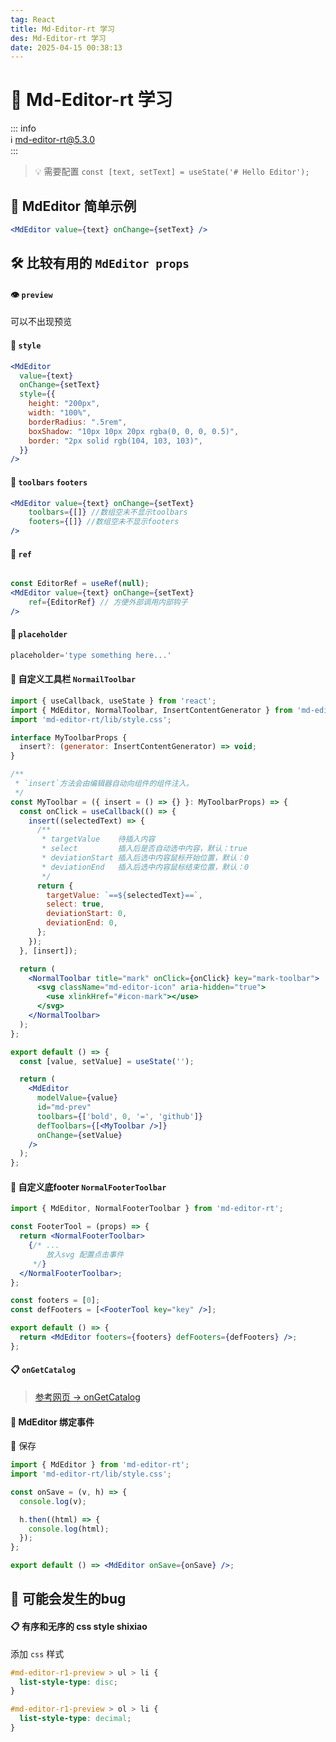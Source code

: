 ```yaml
---
tag: React
title: Md-Editor-rt 学习
des: Md-Editor-rt 学习
date: 2025-04-15 00:38:13
---
```



# 📝 Md-Editor-rt 学习

::: info  
ℹ️ [md-editor-rt@5.3.0](https://imzbf.github.io/md-editor-rt/zh-CN)  
:::

> 💡 需要配置 `const [text, setText] = useState('# Hello Editor');`

## 🔰 MdEditor 简单示例

```jsx
<MdEditor value={text} onChange={setText} />
```

## 🛠️ 比较有用的 `MdEditor props`

#### 👁️ `preview`

可以不出现预览

#### 🎨 `style`

```jsx
<MdEditor
  value={text}
  onChange={setText}
  style={{
    height: "200px",
    width: "100%",
    borderRadius: ".5rem",
    boxShadow: "10px 10px 20px rgba(0, 0, 0, 0.5)",
    border: "2px solid rgb(104, 103, 103)",
  }}
/>
```

#### 🧰 `toolbars` `footers`
```jsx
<MdEditor value={text} onChange={setText}
    toolbars={[]} //数组空未不显示toolbars
    footers={[]} //数组空未不显示footers
/>
```

#### 🔗 `ref` 
```jsx

const EditorRef = useRef(null);
<MdEditor value={text} onChange={setText}
    ref={EditorRef} // 方便外部调用内部钩子
/>
```


#### 💬 `placeholder`
```jsx
placeholder='type something here...'
```

#### 🔧 自定义工具栏 `NormailToolbar`
```jsx
import { useCallback, useState } from 'react';
import { MdEditor, NormalToolbar, InsertContentGenerator } from 'md-editor-rt';
import 'md-editor-rt/lib/style.css';

interface MyToolbarProps {
  insert?: (generator: InsertContentGenerator) => void;
}

/**
 * `insert`方法会由编辑器自动向组件的组件注入。
 */
const MyToolbar = ({ insert = () => {} }: MyToolbarProps) => {
  const onClick = useCallback(() => {
    insert((selectedText) => {
      /**
       * targetValue    待插入内容
       * select         插入后是否自动选中内容，默认：true
       * deviationStart 插入后选中内容鼠标开始位置，默认：0
       * deviationEnd   插入后选中内容鼠标结束位置，默认：0
       */
      return {
        targetValue: `==${selectedText}==`,
        select: true,
        deviationStart: 0,
        deviationEnd: 0,
      };
    });
  }, [insert]);

  return (
    <NormalToolbar title="mark" onClick={onClick} key="mark-toolbar">
      <svg className="md-editor-icon" aria-hidden="true">
        <use xlinkHref="#icon-mark"></use>
      </svg>
    </NormalToolbar>
  );
};

export default () => {
  const [value, setValue] = useState('');

  return (
    <MdEditor
      modelValue={value}
      id="md-prev"
      toolbars={['bold', 0, '=', 'github']}
      defToolbars={[<MyToolbar />]}
      onChange={setValue}
    />
  );
};
```

#### 👣 自定义底footer `NormalFooterToolbar`
```jsx
import { MdEditor, NormalFooterToolbar } from 'md-editor-rt';

const FooterTool = (props) => {
  return <NormalFooterToolbar>
    {/* ...
        放入svg 配置点击事件
     */}
  </NormalFooterToolbar>;
};

const footers = [0];
const defFooters = [<FooterTool key="key" />];

export default () => {
  return <MdEditor footers={footers} defFooters={defFooters} />;
};

```

#### 📋 `onGetCatalog` 

> [参考网页 -> onGetCatalog](https://imzbf.github.io/md-editor-rt/zh-CN/api#%F0%9F%97%92%20onGetCatalog) 

#### 📡 MdEditor 绑定事件
💾 保存

```jsx
import { MdEditor } from 'md-editor-rt';
import 'md-editor-rt/lib/style.css';

const onSave = (v, h) => {
  console.log(v);

  h.then((html) => {
    console.log(html);
  });
};

export default () => <MdEditor onSave={onSave} />;
```


## 🐛 可能会发生的bug

#### 📋 有序和无序的 css style shixiao

添加 `css` 样式

```css
#md-editor-r1-preview > ul > li {
  list-style-type: disc;
}

#md-editor-r1-preview > ol > li {
  list-style-type: decimal;
}
```

